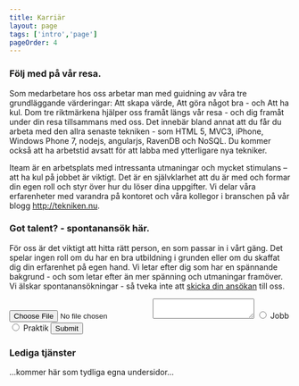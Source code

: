 ```yaml
---
title: Karriär
layout: page
tags: ['intro','page']
pageOrder: 4
---
```


### Följ med på vår resa.

Som medarbetare hos oss arbetar man med guidning av våra tre grundläggande värderingar: Att skapa värde, Att göra något bra - och Att ha kul. Dom tre riktmärkena hjälper oss framåt längs vår resa - och dig framåt under din resa tillsammans med oss. Det innebär bland annat att du får du arbeta med den allra senaste tekniken - som HTML 5, MVC3, iPhone, Windows Phone 7, nodejs, angularjs, RavenDB och NoSQL. Du kommer också att ha arbetstid avsatt för att labba med ytterligare nya tekniker.

Iteam är en arbetsplats med intressanta utmaningar och mycket stimulans – att ha kul på jobbet är viktigt. Det är en självklarhet att du är med och formar din egen roll och styr över hur du löser dina uppgifter. Vi delar våra erfarenheter med varandra på kontoret och våra kollegor i branschen på vår blogg http://tekniken.nu.

### Got talent? - spontanansök här.
För oss är det viktigt att hitta rätt person, en som passar in i vårt gäng. Det spelar ingen roll om du har en bra utbildning i grunden eller om du skaffat dig din erfarenhet på egen hand. Vi letar efter dig som har en spännande bakgrund - och som letar efter än mer spänning och utmaningar framöver. Vi älskar spontanansökningar - så tveka inte att [skicka din ansökan](mailto:career@iteam.se) till oss.

<form action="">
	<input type="file">
	<textarea name="" id=""></textarea>
	<input type="radio" name="application" id="app-job">
	<label for="app-job">Jobb</label>
	<input type="radio" name="application" id="app-intern">
	<label for="app-intern">Praktik</label>
	<input type="submit">
</form>

### Lediga tjänster
...kommer här som tydliga egna undersidor...

